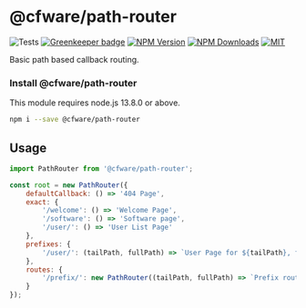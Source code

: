 # @cfware/path-router

![Tests][tests-status]
[![Greenkeeper badge][gk-image]](https://greenkeeper.io/)
[![NPM Version][npm-image]][npm-url]
[![NPM Downloads][downloads-image]][downloads-url]
[![MIT][license-image]](LICENSE)

Basic path based callback routing.

### Install @cfware/path-router

This module requires node.js 13.8.0 or above.

```sh
npm i --save @cfware/path-router
```

## Usage

```js
import PathRouter from '@cfware/path-router';

const root = new PathRouter({
	defaultCallback: () => '404 Page',
	exact: {
		'/welcome': () => 'Welcome Page',
		'/software': () => 'Software page',
		'/user/': () => 'User List Page'
	},
	prefixes: {
		'/user/': (tailPath, fullPath) => `User Page for ${tailPath}, fullPath: ${fullPath}`
	},
	routes: {
		'/prefix/': new PathRouter((tailPath, fullPath) => `Prefix route hit for tail path ${tailPath}`)
	}
});
```

[npm-image]: https://img.shields.io/npm/v/@cfware/path-router.svg
[npm-url]: https://npmjs.org/package/@cfware/path-router
[tests-status]: https://github.com/cfware/path-router/workflows/Tests/badge.svg
[gk-image]: https://badges.greenkeeper.io/cfware/path-router.svg
[downloads-image]: https://img.shields.io/npm/dm/@cfware/path-router.svg
[downloads-url]: https://npmjs.org/package/@cfware/path-router
[license-image]: https://img.shields.io/npm/l/@cfware/path-router.svg
